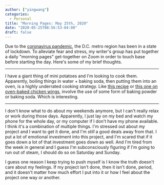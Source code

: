 ```yaml
---
author: ["yingwang"]
categories:
  - Personal
title: "Morning Pages: May 25th, 2020"
date: "2020-05-25T08:56:53-04:00"
draft: false
---
```


Due to the [coronavirus
pandemic](https://en.wikipedia.org/wiki/2019-20_coronavirus_pandemic), the D.C.
metro region has been in a state of lockdown. To alleviate fear and stress, my
writer's group has put together a daily "morning pages" get-together on Zoom in
order to touch base before starting the day. Here's some of my brief thoughts.

__________

I have a giant thing of mini potatoes and I'm looking to cook them. Apparently,
boiling things in water + baking soda, then putting them into an oven, is a
highly underrated cooking strategy. Like [this
recipe](https://www.seriouseats.com/recipes/2016/12/the-best-roast-potatoes-ever-recipe.html)
or [this one on oven-baked chicken
wings](https://thecookful.com/bake-chicken-wings-crispy/), involve the use of
some form of baking powder or baking soda. Which is interesting.

__________

I don't know what to do about my weekends anymore, but I can't really relax or
work during those days. Apparently, I just lay on my bed and watch my phone for
the whole day, or my computer if I don't have my phone available. I think it's a
combination of multiple things. I'm stressed out about my project and I want to
get it done, and I'm *still* a good deals away from that. I put a lot of
emotional investment into this project, and I'm scared that if it goes down a
lot of that investment goes down as well. And I'm tired from the week in general
and I guess I'm subconsciously figuring if I'm going to run out of steam, I
should do so on Saturday and Sunday.

I guess one reason I keep trying to push myself is I know the truth doesn't care
about my feelings. If my project isn't done, then it isn't done, period, and it
doesn't matter how much effort I put into it or how I feel about the project one
way or another.
